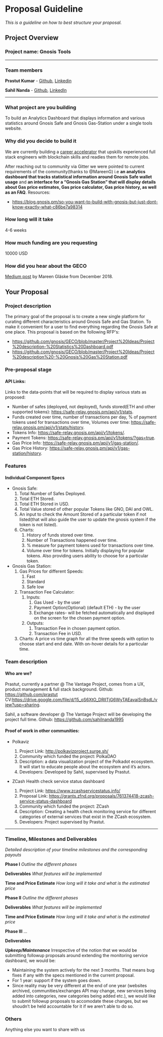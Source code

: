 # Proposal Guideline 
_This is a guideline on how to best structure your proposal._

## Project Overview

### Project name: Gnosis Tools
--------
### Team members
**Prastut Kumar** - [Github](https://github.com/prastut), [Linkedin](https://www.linkedin.com/in/prastut1/)

**Sahil Nanda** - [Github](https://github.com/sahilnanda1995), [LinkedIn](https://www.linkedin.com/in/sahil-nanda-8b1b88143/)

-------

### What project are you building 
To build an Analytics Dashboard that displays information and various statistics around Gnosis Safe and Gnosis Gas-Station under a single tools website.
### Why did you decide to build it 
We are currently building a [career accelerator](https://www.thevantageproject.com/ICO-blockchain-engineer-hiring/) that upskills experienced full stack engineers with blockchain skills and readies them for remote jobs.

After reaching out to community via Gitter we were pointed to current requirements of the community(thanks to @MareenG) i.e **an analytics dashboard that tracks statistical information around Gnosis Safe wallet usage** and **an interface for a “Gnosis Gas Station” that will display details about Gas price estimates, Gas price calculator, Gas price history, as well as an FAQ**.
Resources:
* https://blog.gnosis.pm/so-you-want-to-build-with-gnosis-but-just-dont-know-exactly-what-c86be7a98314

### How long will it take 
4-6 weeks
### How much funding are you requesting  
10000 USD
### How did you hear about the GECO
[Medium post](https://blog.gnosis.pm/unveiling-the-gnosis-ecosystem-fund-7353926bfb65) by Mareen Gläske from December 2018.

## Your Proposal 
### Project description
The primary goal of the proposal is to create a new single platform for curating different characteristics around Gnosis Safe and Gas Station. To make it convenient for a user to find everything regarding the Gnosis Safe at one place. This proposal is based on the following RFP's:
* https://github.com/gnosis/GECO/blob/master/Project%20Ideas/Project%20description-%20Statistics%20Dashboard.pdf
* https://github.com/gnosis/GECO/blob/master/Project%20Ideas/Project%20description%20-%20Gnosis%20Gas%20Station.pdf

### Pre-proposal stage
#### API Links:
Links to the data-points that will be required to display various stats as proposed:
* Number of safes (deployed, not deployed), funds stored(ETH and other supported tokens): https://safe-relay.gnosis.pm/api/v1/stats.
* Funds created over time, number of transactions per day, % of payment tokens used for transactions over time,  Volumes over time: https://safe-relay.gnosis.pm/api/v1/stats/history.
* Tokens Info: https://safe-relay.gnosis.pm/api/v1/tokens/. 
* Payment Tokens: https://safe-relay.gnosis.pm/api/v1/tokens/?gas=true.
* Gas Price Info: https://safe-relay.gnosis.pm/api/v1/gas-station/.
* Gas Price History: https://safe-relay.gnosis.pm/api/v1/gas-station/history.

### Features
#### Individual Component Specs
* Gnosis Safe:
    1. Total Number of Safes Deployed.
    2. Total ETH Stored.
    3. Total ETH Stored in USD.
    4. Total Value stored of other popular Tokens like GNO, DAI and OWL.
    5. An input to check the Amount Stored of a particular token if not listed(that will also guide the user to update the gnosis system if the token is not listed).
    6. Charts:
        1. History of funds stored over time.
        2. Number of Transactions happened over time.
        3. % measure for payment tokens used for transactions over time.
        4. Volume over time for tokens. Initially displaying for popular tokens. Also providing users ability to choose for a particular token.  
* Gnosis Gas Station:
    1. Gas Prices for different Speeds:
        1. Fast
        2. Standard
        3. Safe low
    2. Transaction Fee Calculator:
        1. Inputs:
            1. Gas Used - by the user
            2. Payment Option(Optional) (default ETH) - by the user
            3. Exchange rates- will be fetched automatically and displayed on the screen for the chosen payment option.
        2. Outputs:
            1. Transaction Fee in chosen payment option.
            2. Transaction Fee in USD.
    3. Charts: A price vs time graph for all the three speeds with option to choose start and end date. With on-hover details for a particular time.

### Team description
#### Who are we?

Prastut, currently a partner @ The Vantage Project, comes from a UX, product management & full stack background.
Github: https://github.com/prastut 
CV:https://drive.google.com/file/d/15_oS6XtO_DRlITjG6WyTAEavaiSnBsdL/view?usp=sharing. 

Sahil, a software developer @ The Vantage Project will be developing the project full time. 
Github: https://github.com/sahilnanda1995

 

#### Proof of work in other communities:  
- Polkaviz 
    1. Project Link: http://polkavizproject.surge.sh/ 
    1. Community which funded the project: PolkaDAO
    1. Description: a data visualization project of the Polkadot ecosystem. It will start to educate people about the ecosystem and it’s actors. 
    1. Developers: Developed by Sahil, supervised by Prastut. 

- ZCash Health check service status dashboard
    1. Project Link: https://www.zcashservicestatus.info/ 
    1. Proposal Link: https://grants.zfnd.org/proposals/761374418-zcash-service-status-dashboard
    1. Community which funded the project: ZCash
    1. Description: Creating a health check monitoring service for different categories of external services that exist in the ZCash ecosystem. 
    1. Developers: Project supervised by Prastut. 

-------

### Timeline, Milestones and Deliverables
_Detailed description of your timeline milestones and the corresponding payouts_

**Phase I**  			_Outline the different phases_

**Deliverables** 			_What features will be implemented_

**Time and Price Estimate**	_How long will it take and what is the estimated price_

**Phase II**  			_Outline the different phases_

**Deliverables** 			_What features will be implemented_

**Time and Price Estimate**	_How long will it take and what is the estimated price_

**Phase III**  			_..._

**Deliverables**

***Upkeep/Maintenance***
Irrespective of the notion that we would be submitting followup proposals around extending the monitoring service dashboard, we would be:
* Maintaining the system actively for the next 3 months. That means bug fixes if any with the specs mentioned in the current proposal.
* For 1 year: support if the system goes down.
* Since reality may be very different at the end of one year (websites archived, communities/exchanges API may change, new services being added into categories, new categories being added etc.), we would like to submit followup proposals to accomodate these changes, but we shoudn’t be held accountable for it if we aren’t able to do so.


### Others	 
Anything else you want to share with us

